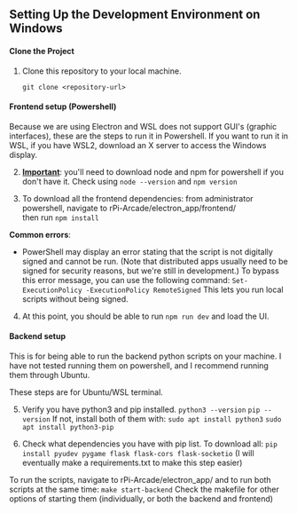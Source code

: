 ## Setting Up the Development Environment on Windows

#### Clone the Project
1. Clone this repository to your local machine.  
   ```
   git clone <repository-url>
   ```

#### Frontend setup (Powershell)
Because we are using Electron and WSL does not support GUI's (graphic interfaces), these are the steps to run it in Powershell. If you want to run it in WSL, if you have WSL2, download an X server to access the Windows display. 

2. **<ins>Important</ins>**: you'll need to download node and npm for powershell if you don't have it. Check using ```node --version``` and ```npm version```

2. To download all the frontend dependencies: 
from administrator powershell, navigate to rPi-Arcade/electron_app/frontend/  
then run ``` npm install ```

**Common errors**: 
- PowerShell may display an error stating that the script is not digitally signed and cannot be run. (Note that distributed apps usually need to be signed for security reasons, but we're still in development.) To bypass this error message, you can use the following command:
```Set-ExecutionPolicy -ExecutionPolicy RemoteSigned```
This lets you run local scripts without being signed.

4. At this point, you should be able to run ```npm run dev``` and load the UI.


#### Backend setup

This is for being able to run the backend python scripts on your machine. I have not tested running them on powershell, and I recommend running them through Ubuntu.

These steps are for Ubuntu/WSL terminal.

5. Verify you have python3 and pip installed. 
```python3 --version```
```pip --version```
If not, install both of them with:
```sudo apt install python3```
```sudo apt install python3-pip```

6. Check what dependencies you have with pip list. To download all: 
```pip install pyudev pygame flask flask-cors flask-socketio```
(I will eventually make a requirements.txt to make this step easier)

To run the scripts, navigate to rPi-Arcade/electron_app/ 
and to run both scripts at the same time:
```make start-backend```
Check the makefile for other options of starting them (individually, or both the backend and frontend)